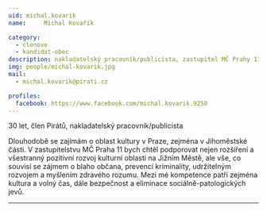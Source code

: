 ```yaml
---
uid: michal.kovarik
name:     Michal Kovařík

category:
  - clenove
  - kandidat-obec
description: nakladatelský pracovník/publicista, zastupitel MČ Prahy 11, kultura
img: people/michal-kovarik.jpg
mail:
  - michal.kovarik@pirati.cz

profiles:
  facebook: https://www.facebook.com/michal.kovarik.9250
---
```


30 let, člen Pirátů, nakladatelský pracovník/publicista

Dlouhodobě se zajímám o oblast kultury v Praze, zejména v Jihoměstské části.
V zastupitelstvu MČ Praha 11 bych chtěl podporovat nejen rozšíření a všestranný pozitivní rozvoj kulturní oblasti na Jižním Městě, ale vše, co souvisí se zájmem o blaho občana, prevencí kriminality, udržitelným rozvojem a myšlením zdravého rozumu.
Mezi mé kompetence patří zejména kultura a volný čas, dále bezpečnost a eliminace sociálně-patologických jevů.
 

---